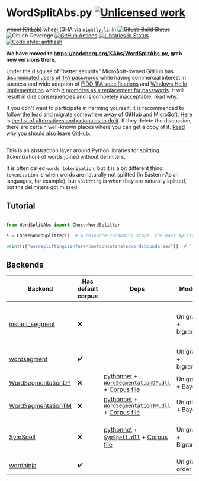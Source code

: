 WordSplitAbs.py [![Unlicensed work](https://raw.githubusercontent.com/unlicense/unlicense.org/master/static/favicon.png)](https://unlicense.org/)
===============
~~[wheel (GitLab)](https://gitlab.com/KOLANICH/WordSplitAbs.py/-/jobs/artifacts/master/raw/dist/WordSplitAbs-0.CI-py3-none-any.whl?job=build)~~
[wheel (GHA via `nightly.link`)](https://nightly.link/KOLANICH-libs/WordSplitAbs.py/workflows/CI/master/WordSplitAbs-0.CI-py3-none-any.whl)
~~![GitLab Build Status](https://gitlab.com/KOLANICH/WordSplitAbs.py/badges/master/pipeline.svg)~~
~~![GitLab Coverage](https://gitlab.com/KOLANICH/WordSplitAbs.py/badges/master/coverage.svg)~~
~~[![GitHub Actions](https://github.com/KOLANICH-libs/WordSplitAbs.py/workflows/CI/badge.svg)](https://github.com/KOLANICH-libs/WordSplitAbs.py/actions/)~~
[![Libraries.io Status](https://img.shields.io/librariesio/github/KOLANICH-libs/WordSplitAbs.py.svg)](https://libraries.io/github/KOLANICH-libs/WordSplitAbs.py)
[![Code style: antiflash](https://img.shields.io/badge/code%20style-antiflash-FFF.svg)](https://codeberg.org/KOLANICH-tools/antiflash.py)

**We have moved to https://codeberg.org/KAbs/WordSplitAbs.py, grab new versions there.**

Under the disguise of "better security" Micro$oft-owned GitHub has [discriminated users of 1FA passwords](https://github.blog/2023-03-09-raising-the-bar-for-software-security-github-2fa-begins-march-13/) while having commercial interest in success and wide adoption of [FIDO 1FA specifications](https://fidoalliance.org/specifications/download/) and [Windows Hello implementation](https://support.microsoft.com/en-us/windows/passkeys-in-windows-301c8944-5ea2-452b-9886-97e4d2ef4422) which [it promotes as a replacement for passwords](https://github.blog/2023-07-12-introducing-passwordless-authentication-on-github-com/). It will result in dire consequencies and is competely inacceptable, [read why](https://codeberg.org/KOLANICH/Fuck-GuanTEEnomo).

If you don't want to participate in harming yourself, it is recommended to follow the lead and migrate somewhere away of GitHub and Micro$oft. Here is [the list of alternatives and rationales to do it](https://github.com/orgs/community/discussions/49869). If they delete the discussion, there are certain well-known places where you can get a copy of it. [Read why you should also leave GitHub](https://codeberg.org/KOLANICH/Fuck-GuanTEEnomo).

---

This is an abstraction layer around Python libraries for splitting (tokenization) of words joined without delimiters.

It is often called `words tokenization`, but it is a bit different thing: `tokenization` is when words are naturally not splitted (in Eastern-Asian languages, for example), but `splitting` is when they are naturally splitted, but the delimiters got missed.


Tutorial
--------

```python

from WordSplitAbs import ChosenWordSplitter

s = ChosenWordSplitter()  # A resource-consuming stage, the most splitters load a corpus or a semi-preprocessed model here and infer a usable model from it. So you want to call it as less as possible.

print(s("wordsplittingisinferenceofconcatenatedwordsboundaries"))  # "word splitting is inference of concatenated words boundaries"
```

Backends
--------

| Backend | Has default corpus | Deps | Model | Quality | Notes |
|---------|--------------------|------|-------|---------|-------|
| [instant_segment](https://github.com/InstantDomain/instant-segment) | ❌ |  | Unigram + bigram | Recommended | A rewrite of `wordsegment` into Rust with high performance boost |
| [wordsegment](https://github.com/grantjenks/python-wordsegment) | ✔️ |  | Unigram + bigram | Recommended | |
| [WordSegmentationDP](https://github.com/wolfgarbe/WordSegmentationDP) | ❌ | [pythonnet](https://github.com/pythonnet/pythonnet) + [`WordSegmentationDP.dll`](https://github.com/KOLANICH-libs/WordSplitAbs.py/files/7161469/WordSegmentationAndSymSpell.zip) + [Corpus file](https://raw.githubusercontent.com/wolfgarbe/SymSpell/master/SymSpell.FrequencyDictionary/en-80k.txt)| Unigram + Bayes | Recommended | |
| [WordSegmentationTM](https://github.com/wolfgarbe/WordSegmentationTM) | ❌ | [pythonnet](https://github.com/pythonnet/pythonnet) + [`WordSegmentationTM.dll`](https://github.com/KOLANICH-libs/WordSplitAbs.py/files/7161469/WordSegmentationAndSymSpell.zip) + [Corpus file](https://raw.githubusercontent.com/wolfgarbe/SymSpell/master/SymSpell.FrequencyDictionary/en-80k.txt)| Unigram + Bayes | Recommended | |
| [SymSpell](https://github.com/wolfgarbe/SymSpell) | ❌ | [pythonnet](https://github.com/pythonnet/pythonnet) + [`SymSpell.dll`](https://github.com/KOLANICH-libs/WordSplitAbs.py/files/7161469/WordSegmentationAndSymSpell.zip) + [Corpus file](https://raw.githubusercontent.com/wolfgarbe/SymSpell/master/SymSpell.FrequencyDictionary/en-80k.txt)| Unigram + Bigram | Not recommended, fails to split elementary phrases | |
| [wordninja](https://github.com/keredson/wordninja) | ✔️ |  | Unigram order | Not the best quality | |

